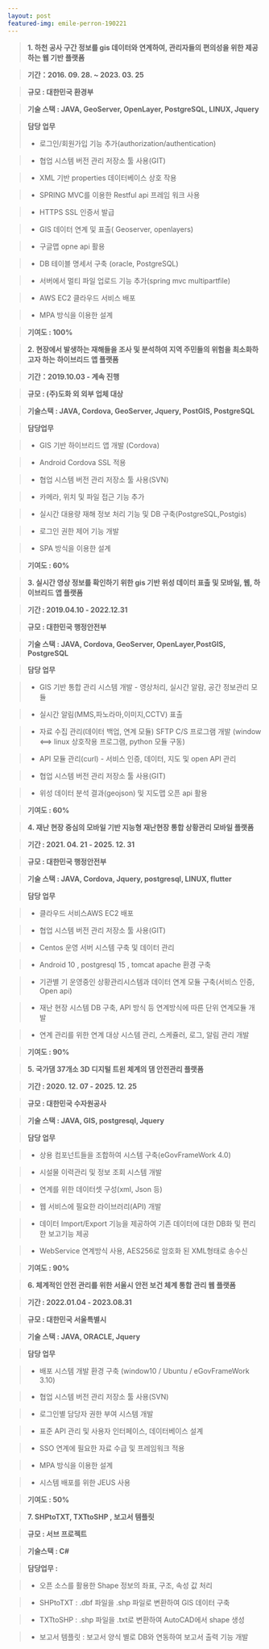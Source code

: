 ```yaml
---
layout: post
featured-img: emile-perron-190221
---
```


> **1. 하천 공사 구간 정보를 gis 데이터와 연계하여, 관리자들의 편의성을 위한 제공하는 웹 기반 플랫폼**

> **기간：2016. 09. 28. ~ 2023. 03. 25**

> **규모 : 대한민국 환경부**

> **기술 스택  :  JAVA, GeoServer, OpenLayer, PostgreSQL, LINUX, Jquery**

> **담당 업무**  
> - 로그인/회원가입 기능 추가(authorization/authentication)

> - 협업 시스템 버전 관리 저장소 툴 사용(GIT)

> - XML 기반 properties 데이터베이스 상호 작용

> - SPRING MVC를 이용한 Restful api 프레임 워크 사용

> - HTTPS SSL 인증서 발급

> - GIS 데이터 연계 및 표출( Geoserver, openlayers)

> - 구글맵 opne api 활용

> - DB 테이블 명세서 구축 (oracle, PostgreSQL)

> - 서버에서 멀티 파일 업로드 기능 추가(spring mvc multipartfile)

> - AWS EC2 클라우드 서비스 배포

> - MPA 방식을 이용한 설계

> **기여도  : 100%**




> **2. 현장에서 발생하는 재해들을 조사 및 분석하여 지역 주민들의 위험을 최소화하고자 하는 하이브리드 앱 플랫폼**

> **기간：2019.10.03 - 계속 진행**

> **규모 : (주)도화 외 외부 업체 대상**

> **기술스택 :  JAVA, Cordova, GeoServer, Jquery, PostGIS, PostgreSQL**

> **담당업무**
  
> - GIS 기반 하이브리드 앱 개발 (Cordova)

> - Android Cordova SSL 적용

> - 협업 시스템 버전 관리 저장소 툴 사용(SVN)

> - 카메라, 위치 및 파일 접근 기능 추가

> - 실시간 대용량 재해 정보 처리 기능 및 DB 구축(PostgreSQL,Postgis)

> - 로그인 권한 제어 기능 개발

> - SPA 방식을 이용한 설계

> **기여도  : 60%**



> **3. 실시간 영상 정보를 확인하기 위한 gis 기반 위성 데이터 표출 및 모바일, 웹, 하이브리드 앱 플랫폼**

> **기간 : 2019.04.10 - 2022.12.31**

> **규모 : 대한민국 행정안전부**

> **기술 스택  : JAVA, Cordova, GeoServer, OpenLayer,PostGIS, PostgreSQL**

> **담당 업무**  

> - GIS 기반 통합 관리 시스템 개발 - 영상처리, 실시간 알람, 공간 정보관리 모듈

> - 실시간 알림(MMS,파노라마,이미지,CCTV) 표출 

> - 자료 수집 관리(데이터 백업, 연계 모듈) SFTP C/S 프로그램 개발 (window <==> linux 상호작용 프로그램, python 모듈 구동) 

> - API 모듈 관리(curl) - 서비스 인증, 데이터, 지도 및 open API 관리

> - 협업 시스템 버전 관리 저장소 툴 사용(GIT)
 
> - 위성 데이터 분석 결과(geojson) 및 지도맵 오픈 api 활용

> **기여도  : 60%**


 > **4. 재난 현장 중심의 모바일 기반 지능형 재난현장 통합 상황관리 모바일 플랫폼**

> **기간 : 2021. 04. 21 - 2025. 12. 31**

> **규모 : 대한민국 행정안전부**

> **기술 스택 :  JAVA, Cordova, Jquery, postgresql, LINUX, flutter**

> **담당 업무**  

> - 클라우드 서비스AWS EC2 배포

> - 협업 시스템 버전 관리 저장소 툴 사용(GIT)

> - Centos 운영 서버 시스템 구축 및 데이터 관리

> - Android 10 , postgresql 15 , tomcat apache  환경 구축

> - 기관별 기 운영중인 상황관리시스템과 데이터 연계 모듈 구축(서비스 인증, Open api)

> - 재난 현장 시스템 DB 구축,  API 방식 등 연계방식에 따른 단위 연계모듈 개발

> - 연계 관리를 위한 연계 대상 시스템 관리, 스케쥴러, 로그, 알림 관리 개발

> **기여도  : 90%**



 > **5. 국가댐 37개소 3D 디지털 트윈 체계의 댐 안전관리 플랫폼**

> **기간 : 2020. 12. 07 - 2025. 12. 25**

> **규모 : 대한민국 수자원공사**

> **기술 스택 :  JAVA, GIS, postgresql, Jquery**

> **담당 업무**  

> - 상용 컴포넌트들을 조합하여 시스템 구축(eGovFrameWork 4.0)

> - 시설물 이력관리 및 정보 조회 시스템 개발

> - 연계를 위한 데이터셋 구성(xml, Json 등)

> - 웹 서비스에 필요한 라이브러리(API) 개발

> - 데이터 Import/Export 기능을 제공하여 기존 데이터에 대한 DB화 및 편리한 보고기능 제공

> - WebService 연계방식 사용, AES256로 암호화 된 XML형태로 송수신

> **기여도  : 90%**



> **6. 체계적인 안전 관리를 위한 서울시 안전 보건 체계 통합 관리 웹 플랫폼**

> **기간 : 2022.01.04 - 2023.08.31**

> **규모 : 대한민국 서울특별시**

> **기술 스택  : JAVA, ORACLE, Jquery**

> **담당 업무**  

> - 배포 시스템 개발 환경 구축 (window10 / Ubuntu / eGovFrameWork 3.10)

> - 협업 시스템 버전 관리 저장소 툴 사용(SVN)

> - 로그인별 담당자 권한 부여 시스템 개발

> - 표준 API 관리 및 사용자 인터페이스, 데이터베이스 설계 

> - SSO 연계에 필요한 자료 수급 및 프레임워크 적용

> - MPA 방식을 이용한 설계

> - 시스템 배포를 위한 JEUS 사용

> **기여도  : 50%**

> **7. SHPtoTXT, TXTtoSHP , 보고서 템플릿**

> **규모 : 서브 프로젝트**

> **기술스택 : C#**

> **담당업무 :**

> - 오픈 소스를 활용한 Shape 정보의 좌표, 구조, 속성 값 처리 

> - SHPtoTXT : .dbf 파일을 .shp 파일로 변환하여 GIS 데이터 구축

> - TXTtoSHP : .shp 파일을 .txt로 변환하여 AutoCAD에서 shape 생성

> - 보고서 템플릿 : 보고서 양식 별로 DB와 연동하여 보고서 출력 기능 개발





